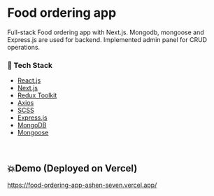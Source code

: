 # Food ordering app

Full-stack Food ordering app with Next.js. Mongodb, mongoose and Express.js are used for backend. Implemented admin panel for CRUD operations.



### :space_invader: Tech Stack


  <ul>
    <li><a href="https://reactjs.org/">React.js</a></li>
    <li><a href="https://nextjs.org/">Next.js</a></li>
    <li><a href="https://recoiljs.org/">Redux Toolkit</a></li>
    <li><a href="https://axios-http.com/docs/intro">Axios</a></li>
    <li><a href="https://sass-lang.com/">SCSS</a></li>
    <li><a href="https://expressjs.com/">Express.js</a></li>
    <li><a href="https://www.mongodb.com/docs/">MongoDB</a></li>
    <li><a href="https://mongoosejs.com/docs/guide.html">Mongoose</a></li>
  </ul>

<br />

## 💥Demo (Deployed on Vercel)
https://food-ordering-app-ashen-seven.vercel.app/
